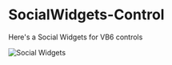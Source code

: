 # SocialWidgets-Control
Here's a Social Widgets for VB6 controls

![Social Widgets](https://user-images.githubusercontent.com/16883228/130412747-fe244fa4-4150-46ef-b062-c7c5917c5f0f.png)

